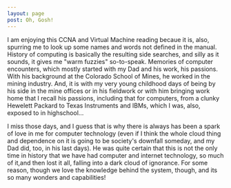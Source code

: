 ```yaml
---
layout: page
post: Oh, Gosh!
---
```


I am enjoying this CCNA and Virtual Machine reading becaue it is, also, spurring me to look up some names and words not defined in the manual.
History of computing is basically the resulting side searches, and silly as it sounds, it gives me "warm fuzzies" so-to-speak. Memories of
computer encounters, which mostly started with my Dad and his work, his passions. With his background at the Colorado School of Mines,
he worked in the mining industry. And, it is with my very young childhood days of being by his side in the mine offices or in his fieldwork
or with him bringing work home that I recall his passions, including that for computers, from a clunky Hewelett Packard to Texas Instruments
and IBMs, which I was, also, exposed to in highschool...

I miss those days, and I guess that is why there is always has been a spark of love in me for computer technology (even if I think the 
whole cloud thing and dependence on it is going to be society's downfall someday, and my Dad did, too, in his last days). He was quite 
certain that this is not the only time in history that we have had computer and internet technology, so much of it,and then lost it all,
falling into a dark cloud of ignorance. For some reason, though we love the knowledge behind the system, though, and its so many wonders
and capabilities!
